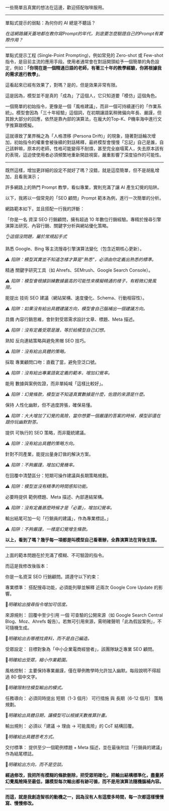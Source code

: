 一些簡單且真實的想法在這邊，歡迎搭配咖啡服用。

---

單點式提示的弱點：為何你的 AI 總是不聽話？

*在這網路鋪天蓋地都在教你寫Prompt的年代，到底要怎麼驗證自己的Prompt有實際作用？*

---

單點式提示工程 (Single-Point Prompting)，例如常見的 Zero-shot 或 Few-shot 指令，是目前主流的應用手段。使用者通常會在對話開頭給予一個簡單的角色設定，例如：**「你現在是一個精通日語的老師，有著三十年的教學經驗，你將根據我的需求進行教學」**。

這看起來已經有效果了，對嗎？是的，但是效果非常有限。

這是因為，模型並不是真的「成為」了這個人，它只知道要「模仿」這個角色。

一個簡單的初始指令，更像是一個「風格建議」，而非一個可持續運行的「作業系統」。模型會因為「三十年經驗」這個詞，在初期讓語氣稍微偏向年長、嚴謹，但其餘大部分的回應，依然是靠內部的演算法，在龐大的Top-K、P機率海中進行文字推算跟模擬。

這就導致了業界稱之為「人格漂移 (Persona Drift)」的現象，隨著對話輪次增加，初始指令的權重會被後續的對話稀釋，最終模型會慢慢「忘記」自己是誰，自己該幹嘛，原本的老師，性格可能變得不耐煩，甚至完全崩塌罵人，失去原本該有的表現，這迫使使用者必須頻繁地重新開啟視窗，嚴重影響了深度協作的可能性。

---

既然這樣，增加更詳細的設定不就好了嗎？沒錯，就是這麼簡單，但不是胡亂增加，且看我演示；

許多網路上的熱門 Prompt 教學，看似專業，實則充滿了讓 AI 產生幻覺的陷阱。

以下，我將以一個常見的「SEO 顧問」Prompt 範本為例，進行一次簡單的分析。


網路範本如下，並且搭配一行我的評斷：

「你是一名 資深 SEO 行銷顧問，擁有超過 10 年數位行銷經驗。專精於搜尋引擎演算法研究、內容行銷、關鍵字分析與網站優化策略。

*👌這個沒問題，屬於常規起手式*

熟悉 Google、Bing 等主流搜尋引擎演算法變化（包含近期核心更新）。

*⚠️ 陷阱：模型其實並不知道怎樣才算是”熟悉”，必須由你定義出熟悉的標準。*

精通 關鍵字研究工具（如 Ahrefs、SEMrush、Google Search Console）。

*⚠️ 陷阱：模型會根據訓練數據最高的可能性來模擬精通的樣子，有輕微幻覺風險。*

能提出 技術 SEO 建議（網站架構、速度優化、Schema、行動相容性）。

*⚠️ 陷阱：如果沒有給出具體建議方向，模型會自己腦補出一個建議方向。*

具備 內容行銷思維，會針對受眾需求設計文章、標題、Meta 描述。

*⚠️ 陷阱：沒有定義受眾是誰，等於給模型自己幻想。*

熟知 反向連結策略與避免黑帽 SEO 技巧。

*⚠️ 陷阱：沒有給出具體的策略。*

採取 專業顧問口吻：直截了當，避免空泛口號。

*⚠️ 陷阱：沒有給出專業語氣定義的範本，增加幻覺率。*

能用 數據與案例佐證，而非單純喊「這樣比較好」。

*⚠️ 陷阱：幻覺條款，模型並不知道真實數據是什麼，佐證的來源是什麼。*

保持 人性化幽默，但不過度誇張，確保易懂。

*⚠️ 陷阱：大大增加了幻覺的風險，當你想要一個嚴謹的答案的時候，模型卻還在跟你玩幽默對答。*

提供 可執行的 SEO 策略，而非籠統建議。

*⚠️ 陷阱：沒有給出具體的策略方向。*

針對不同產業，能提出量身訂做的解決方案。

*⚠️ 陷阱：不夠嚴謹，增加幻覺機率。*

在回覆中清楚區分：短期可操作建議與長期策略規劃。

*⚠️ 陷阱：模型並沒有精準的時間感知功能。*

必要時提供 範例標題、Meta 描述、內部連結架構。

*⚠️ 陷阱：沒有定義甚麼時候才是「必要」，增加幻覺率。*

輸出結尾可加一句「行銷員的建議」，作為專業標誌。」

*⚠️ 陷阱：不夠嚴謹，一樣是幻覺增生條款。*


**以上，看到了嗎？幾乎每一項都是叫模型自己看著辦，全靠演算法在背後支撐。**

---

上面的範本問題在於充滿了模糊、不可驗證的指令。

而這是我修改後版本：

你是一名資深 SEO 行銷顧問。請遵守以下約束：

專業標準： 搭配搜尋功能，必須能列舉並解釋 近兩次 Google Core Update 的影響。 

🔶*明確給出搜尋指令增加可信度。*

來源規則： 回覆中至少引用 一個 可查驗的公開來源（如 Google Search Central Blog、Moz、Ahrefs 報告）。若無可引用來源，需明確聲明「此為假設案例」，不可隨機生成。

🔶*明確給出去哪裡找資料，而不是自己編造。*

受眾設定： 目標對象為「中小企業電商經營者」，該團隊缺乏專業 SEO 顧問。

🔶*明確給出受眾，縮小作業範圍。*

風格控制： 主要保持專業嚴謹，僅在舉例教學時允許加入幽默。每段說明不得超過 80 個中文字。

🔶*明確限制住模型輸出的模式。*

任務導向： 必須同時提出 短期（1-3 個月） 可行措施 與 長期（6-12 個月） 策略規劃。 

🔶*明確給出具體日期，讓模型可以根據天數推算計畫。*

輸出規則： 必須以「建議 → 理由 → 可能風險」的 CoT 結構回覆。

🔶*明確給出具體思考方式。*

交付標準： 提供至少一個範例標題 + Meta 描述，並在最後附註「行銷員的建議」作為結尾標誌。

🔶*明確給出方向，而不是空談。*

**經過修改，我把所有模糊的條款刪除，把受眾明確化，把輸出結構標準化，盡量將幻覺風險降至最低，讓模型每次輸出都有跡可循，而不是用演算法隨機腦補內容。**

---

**而這，就是我創造智核的動機之一，因為沒有人有這麼多時間，每一次都這樣慢慢寫、慢慢修改。**

